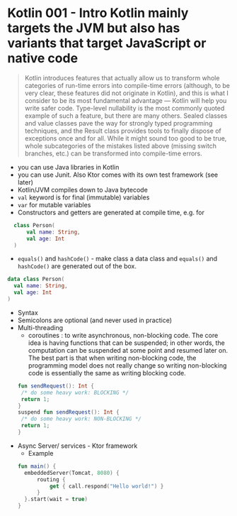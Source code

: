 # Kotlin 001 - Intro  Kotlin mainly targets the JVM but also has variants that target JavaScript or native code
> Kotlin introduces features that actually allow us to transform whole categories of run-time errors into compile-time errors (although, to be very clear, these features did not originate in Kotlin), and this is what I consider to be its most fundamental advantage — Kotlin will help you write safer code. Type-level nullability is the most commonly quoted example of such a feature, but there are many others. Sealed classes and value classes pave the way for strongly typed programming techniques, and the Result class provides tools to finally dispose of exceptions once and for all. While it might sound too good to be true, whole subcategories of the mistakes listed above (missing switch branches, etc.) can be transformed into compile-time errors.  

* you can use Java libraries in Kotlin
* you can use Junit.  Also Ktor comes with its own test framework (see later)
*  Kotlin/JVM compiles down to Java bytecode
  * `val` keyword is for final (immutable) variables
  * `var` for mutable variables
  *  Constructors and getters are generated at compile time, e.g. for
  ```Kotlin
    class Person(
    	val name: String,
    	val age: Int
    )
  ```
  * `equals()` and `hashCode()` - make class a data class and `equals()` and `hashCode()` are generated out of the box.
  ```Kotlin
  data class Person(
  	val name: String,
  	val age: Int
  )
  ```
* Syntax
 * Semicolons are optional (and never used in practice)
* Multi-threading
  * coroutines : to write asynchronous, non-blocking code.   The core idea is having functions that can be suspended; in other words, the computation can be suspended at some point and resumed later on. The best part is that when writing non-blocking code, the programming model does not really change so writing non-blocking code is essentially the same as writing blocking code.
  ```Kotlin
  fun sendRequest(): Int {
   /* do some heavy work: BLOCKING */
   return 1;
  }
  suspend fun sendRequest(): Int {
   /* do some heavy work: NON-BLOCKING */
   return 1;
  }
  ```
* Async Server/ services - Ktor framework
  * Example
  ```Kotlin
  fun main() {
  	embeddedServer(Tomcat, 8080) {
      	routing {
          	get { call.respond("Hello world!") }
      	}
  	}.start(wait = true)
  }
  ```
